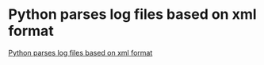 # Python parses log files based on xml format
[Python parses log files based on xml format](https://aiwithcloud.com/2022/09/16/python_parses_log_files_based_on_xml_format/)